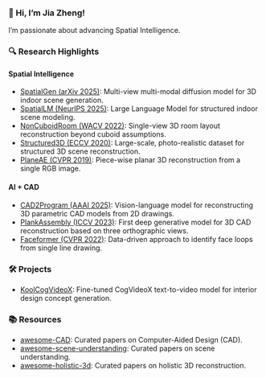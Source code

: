 ### 👋 Hi, I’m Jia Zheng!

I’m passionate about advancing Spatial Intelligence.

### 🔍 Research Highlights

#### Spatial Intelligence

- [SpatialGen (arXiv 2025)](https://manycore-research.github.io/SpatialGen): Multi-view multi-modal diffusion model for 3D indoor scene generation.
- [SpatialLM (NeurIPS 2025)](https://manycore-research.github.io/SpatialLM): Large Language Model for structured indoor scene modeling.
- [NonCuboidRoom (WACV 2022)](https://github.com/CYang0515/NonCuboidRoom): Single-view 3D room layout reconstruction beyond cuboid assumptions.
- [Structured3D (ECCV 2020)](http://structured3d-dataset.org): Large-scale, photo-realistic dataset for structured 3D scene reconstruction.
- [PlaneAE (CVPR 2019)](https://github.com/svip-lab/PlanarReconstruction): Piece-wise planar 3D reconstruction from a single RGB image.

#### AI + CAD
- [CAD2Program (AAAI 2025)](https://manycore-research.github.io/CAD2Program/): Vision-language model for reconstructing 3D parametric CAD models from 2D drawings.
- [PlankAssembly (ICCV 2023)](https://manycore-research.github.io/PlankAssembly/): First deep generative model for 3D CAD reconstruction based on three orthographic views.
- [Faceformer (CVPR 2022)](https://manycore-research.github.io/faceformer/): Data-driven approach to identify face loops from single line drawing.


### 🛠 Projects

- [KoolCogVideoX](https://huggingface.co/collections/bertjiazheng/koolcogvideox-66e4762f53287b7f39f8f3ba): Fine-tuned CogVideoX text-to-video model for interior design concept generation.

### 📚 Resources

- [awesome-CAD](https://github.com/bertjiazheng/awesome-cad): Curated papers on Computer-Aided Design (CAD).
- [awesome-scene-understanding](https://github.com/bertjiazheng/awesome-scene-understanding): Curated papers on scene understanding.
- [awesome-holistic-3d](https://github.com/holistic-3d/awesome-holistic-3d): Curated papers on holistic 3D reconstruction.
